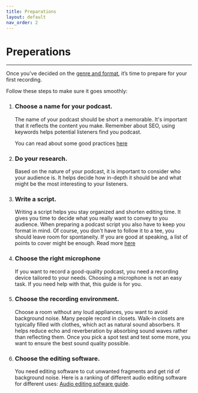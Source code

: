 ```yaml
---
title: Preparations
layout: default
nav_order: 2
---
```


# Preperations
---

Once you've decided on the [genre and format](Index.md), it’s time to prepare for your first recording.

Follow these steps to make sure it goes smoothly:

1. ### Choose a name for your podcast.
   
   The name of your podcast should be short a memorable. It's important that it reflects the content you make. Remember about SEO, using keywords helps potential listeners find you podcast. 
   
   You can read about some good practices [here](https://podcasters.spotify.com/resources/learn/create/podcast-name.)


2. ### Do your research.
   
   Based on the nature of your podcast, it is important to consider who your audience is. It helps decide how in-depth it should be and what might be the most interesting to your listeners.

3. ### Write a script.
   
   Writing a script helps you stay organized and shorten editing time. It gives you time to decide what you really want to convey to you audience. When preparing a podcast script you also have to keep you format in mind. Of course, you don't have to follow it to a tee, you should leave room for spontaneity. If you are good at speaking, a list of points to cover might be enough. Read more [here](https://podcasters.spotify.com/resources/learn/create/how-to-write-podcast-scripts )


4. ### Choose the right microphone  
   
   If you want to record a good-quality podcast, you need a recording device tailored to your needs. Choosing a microphone is not an easy task. If you need help with that, this guide is for you. 

5. ### Choose the recording environment.
   
   Choose a room without any loud appliances, you want to avoid background noise. Many people record in closets.  Walk-in closets are typically filled with clothes, which act as natural sound absorbers. It helps reduce echo and reverberation by absorbing sound waves rather than reflecting them. Once you pick a spot test and test some more, you want to ensure the best sound quality possible.

6. ### Choose the editing software.
   
   You need editing software to cut unwanted fragments and get rid of background noise. Here is a ranking of different audio editing software for different uses: [Audio editing sofware guide]( https://www.fiverr.com/resources/guides/music-audio/podcast-editing-software ).


